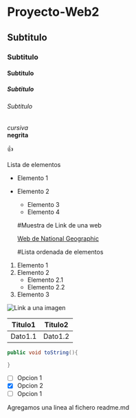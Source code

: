 # Proyecto-Web2
## Subtitulo
### Subtitulo
#### Subtitulo
##### Subtitulo
###### Subtitulo
*cursiva* <br>
**negrita**

:+1:

Lista de elementos<br>

* Elemento 1
* Elemento 2
  *  Elemento 3
   * Elemento 4

  #Muestra de Link de una web

  [Web de National Geographic](https://www.nationalgeographic.com/)

  #Lista ordenada de elementos

1. Elemento 1
2. Elemento 2
    * Elemento 2.1
    * Elemento 2.2
3. Elemento 3

![Link a una imagen](https://www.definicionabc.com/wp-content/uploads/Im%C3%A1gen-Vectorial.jpg)

Titulo1 | Titulo2
--------| -------
Dato1.1 | Dato1.2

```java
public void toString(){

}
```

- [ ] Opcion 1
- [x] Opcion 2
- [ ] Opcion 1

Agregamos una linea al  fichero readme.md
